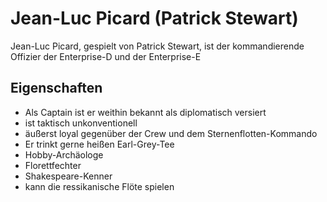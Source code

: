 # Jean-Luc Picard (Patrick Stewart)
Jean-Luc Picard, gespielt von Patrick Stewart, ist der kommandierende Offizier der Enterprise-D und der Enterprise-E

##  Eigenschaften

* Als Captain ist er weithin bekannt als diplomatisch versiert
* ist taktisch unkonventionell
* äußerst loyal gegenüber der Crew und dem Sternenflotten-Kommando
* Er trinkt gerne heißen Earl-Grey-Tee
* Hobby-Archäologe
* Florettfechter
* Shakespeare-Kenner
* kann die ressikanische Flöte spielen